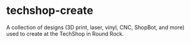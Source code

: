 # techshop-create
A collection of designs (3D print, laser, vinyl, CNC, ShopBot, and more) used to create at the TechShop in Round Rock.
